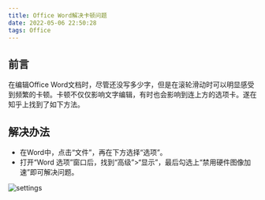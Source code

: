 ```yaml
---
title: Office Word解决卡顿问题
date: 2022-05-06 22:50:28
tags: Office
---
```


## 前言

在编辑Office Word文档时，尽管还没写多少字，但是在滚轮滑动时可以明显感受到频繁的卡顿。卡顿不仅仅影响文字编辑，有时也会影响到连上方的选项卡。遂在知乎上找到了如下方法。

## 解决办法

- 在Word中，点击“文件”，再在下方选择“选项”。  
- 打开“Word 选项”窗口后，找到“高级”>“显示”，最后勾选上“禁用硬件图像加速”即可解决问题。

![settings](settings.png)
